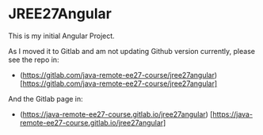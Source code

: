 # JREE27Angular

This is my initial Angular Project. 

As I moved it to Gitlab and am not updating Github version currently, please see the repo in: 
- (https://gitlab.com/java-remote-ee27-course/jree27angular) [https://gitlab.com/java-remote-ee27-course/jree27angular]

And the Gitlab page in: 
- (https://java-remote-ee27-course.gitlab.io/jree27angular) [https://java-remote-ee27-course.gitlab.io/jree27angular]


